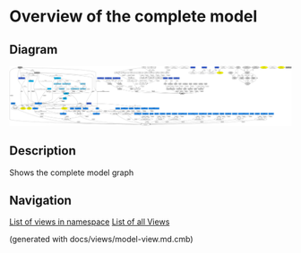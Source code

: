 # Overview of the complete model

## Diagram
![Overview of the complete model](../mybank/model-view.png)

## Description
Shows the complete model graph


## Navigation
[List of views in namespace](./views-in-namespace.md)
[List of all Views](../views.md)

(generated with docs/views/model-view.md.cmb)
